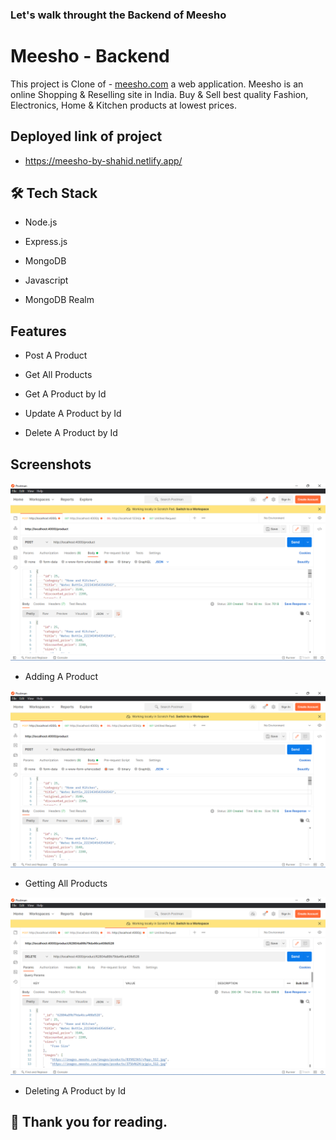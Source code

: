 
### Let's walk throught the Backend of Meesho
# Meesho - Backend
This project is Clone of - [meesho.com](https://meesho.com/) a web application.
Meesho is an online Shopping & Reselling site in India.
Buy & Sell best quality Fashion, Electronics, Home & Kitchen products at lowest prices.

## Deployed link of project
- https://meesho-by-shahid.netlify.app/

## 🛠 Tech Stack

- Node.js

- Express.js

- MongoDB

- Javascript

- MongoDB Realm

## Features

- Post A Product

- Get All Products

- Get A Product by Id

- Update A Product by Id

- Delete A Product by Id


## Screenshots

![App Screenshot](https://github.com/Shahid321fw11/Meesho_Clone/blob/main/back-end/src/ScreenShots/PostAProduct.png?raw=true)
* Adding A Product


![App Screenshot](https://github.com/Shahid321fw11/Meesho_Clone/blob/main/back-end/src/ScreenShots/PostAProduct.png?raw=true)
* Getting All Products

![App Screenshot](https://github.com/Shahid321fw11/Meesho_Clone/blob/main/back-end/src/ScreenShots/DeleteById.png?raw=true)
* Deleting A Product by Id


## 📝 Thank you for reading.
